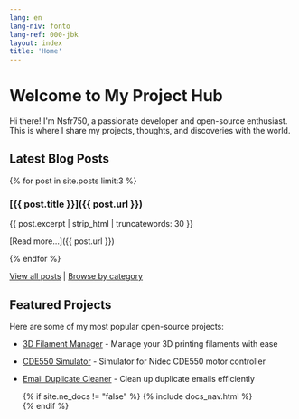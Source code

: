 ```yaml
---
lang: en
lang-niv: fonto
lang-ref: 000-jbk
layout: index
title: 'Home'
---
```


# Welcome to My Project Hub

Hi there! I'm Nsfr750, a passionate developer and open-source enthusiast. This is where I share my projects, thoughts, and discoveries with the world.

## Latest Blog Posts

{% for post in site.posts limit:3 %}
### [{{ post.title }}]({{ post.url }})

{{ post.excerpt | strip_html | truncatewords: 30 }}

[Read more...]({{ post.url }})

{% endfor %}

[View all posts](blog) | [Browse by category](categories)

## Featured Projects

Here are some of my most popular open-source projects:

- [3D Filament Manager](https://github.com/Nsfr750/3D_Filament_Manager) - Manage your 3D printing filaments with ease
- [CDE550 Simulator](https://github.com/Nsfr750/CDE550-sim) - Simulator for Nidec CDE550 motor controller
- [Email Duplicate Cleaner](https://github.com/Nsfr750/EmailDuplicateCleaner) - Clean up duplicate emails efficiently


    <!-- Documentation Navigation Dropdown -->
    {% if site.ne_docs != "false" %}
      {% include docs_nav.html %}
      <br>
    {% endif %}
